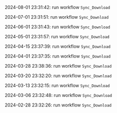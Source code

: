 2024-08-01 23:31:42: run workflow `Sync_Download` 

2024-07-01 23:31:51: run workflow `Sync_Download` 

2024-06-01 23:31:43: run workflow `Sync_Download` 

2024-05-01 23:31:57: run workflow `Sync_Download` 

2024-04-15 23:37:39: run workflow `Sync_Download` 

2024-04-01 23:37:35: run workflow `Sync_Download` 

2024-03-28 23:38:36: run workflow `Sync_Download` 

2024-03-20 23:32:20: run workflow `Sync_Download` 

2024-03-13 23:32:15: run workflow `Sync_Download` 

2024-03-06 23:32:48: run workflow `Sync_Download` 

2024-02-28 23:32:26: run workflow `Sync_Download` 


